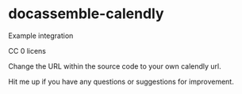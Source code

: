 # docassemble-calendly
Example integration 

CC 0 licens

Change the URL within the source code to your own calendly url.

Hit me up if you have any questions or suggestions for improvement.
